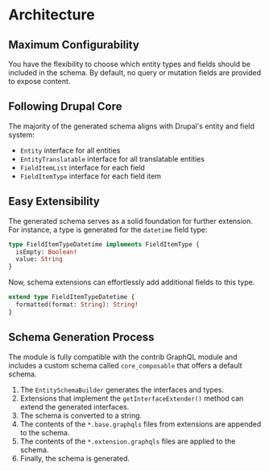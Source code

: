 # Architecture

## Maximum Configurability

You have the flexibility to choose which entity types and fields should be included in the schema. By default, no query or mutation fields are provided to expose content.

## Following Drupal Core

The majority of the generated schema aligns with Drupal's entity and field system:

- `Entity` interface for all entities
- `EntityTranslatable` interface for all translatable entities
- `FieldItemList` interface for each field
- `FieldItemType` interface for each field item

## Easy Extensibility

The generated schema serves as a solid foundation for further extension. For instance, a type is generated for the `datetime` field type:

```graphql
type FieldItemTypeDatetime implements FieldItemType {
  isEmpty: Boolean!
  value: String
}
```

Now, schema extensions can effortlessly add additional fields to this type.

```graphql
extend type FieldItemTypeDatetime {
  formatted(format: String): String!
}
```

## Schema Generation Process

The module is fully compatible with the contrib GraphQL module and includes a custom schema called `core_composable` that offers a default schema.

1. The `EntitySchemaBuilder` generates the interfaces and types.
2. Extensions that implement the `getInterfaceExtender()` method can extend the generated interfaces.
3. The schema is converted to a string.
4. The contents of the `*.base.graphqls` files from extensions are appended to the schema.
5. The contents of the `*.extension.graphqls` files are applied to the schema.
6. Finally, the schema is generated.
